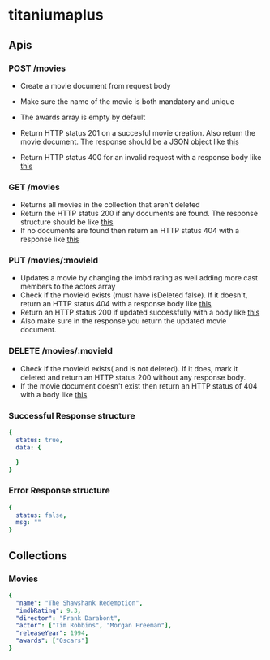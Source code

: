 # titaniumaplus

## Apis

### POST /movies
- Create a movie document from request body
- Make sure the name of the movie is both mandatory and unique
- The awards array is empty by default
- Return HTTP status 201 on a succesful movie creation. Also return the movie document. The response should be a JSON object like [this](#successful-response-structure) 

- Return HTTP status 400 for an invalid request with a response body like [this](#error-response-structure)

### GET /movies
- Returns all movies in the collection that aren't deleted
- Return the HTTP status 200 if any documents are found. The response structure should be like [this](#successful-response-structure) 
- If no documents are found then return an HTTP status 404 with a response like [this](#error-response-structure) 

### PUT /movies/:movieId
- Updates a movie by changing the imbd rating as well adding more cast members to the actors array
- Check if the movieId exists (must have isDeleted false). If it doesn't, return an HTTP status 404 with a response body like [this](#error-response-structure) 
- Return an HTTP status 200 if updated successfully with a body like [this](#successful-response-structure) 
- Also make sure in the response you return the updated movie document. 

### DELETE /movies/:movieId

- Check if the movieId exists( and is not deleted). If it does, mark it deleted and return an HTTP status 200 without any response body.
- If the movie document doesn't exist then return an HTTP status of 404 with a body like [this](#error-response-structure) 

### Successful Response structure
```yaml
{
  status: true,
  data: {

  }
}
```
### Error Response structure
```yaml
{
  status: false,
  msg: ""
}
```

## Collections
### Movies
```yaml
{
  "name": "The Shawshank Redemption",
  "imdbRating": 9.3,
  "director": "Frank Darabont",
  "actor": ["Tim Robbins", "Morgan Freeman"],
  "releaseYear": 1994,
  "awards": ["Oscars"]
}
```


